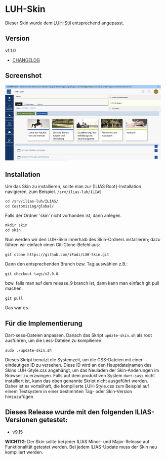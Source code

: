 # LUH-Skin
Dieser Skin wurde dem [LUH-Stil](https://www.uni-hannover.de/) entsprechend angepasst.

## Version
v1.1.0

- [CHANGELOG](CHANGELOG.md)

## Screenshot
![Screenshot](screenshots/luh-skin-release_9-1.png)

## Installation

Um das Skin zu installieren, sollte man zur {ILIAS Root}-Installation navigieren, zum Beispiel.
`/srv/ilias-luh/ILIAS`

```
cd /srv/ilias-luh/ILIAS/
cd Customizing/global/
```


Falls der Ordner 'skin' nicht vorhanden ist, dann anlegen.

```
mkdir skin
cd skin
```

Nun werden wir den LUH-Skin innerhalb des Skin-Ordners installieren; dazu führen wir einfach einen Git-Clone-Befehl aus:

`git clone https://github.com/iFadi/LUH-Skin.git`

Dann den entsprechenden Branch bzw. Tag auswählen z.B.:

`git checkout tags/v2.0.0`

bzw. falls man auf dem release_9 branch ist, dann kann man einfach git pull machen.

`git pull`


Das war es.

## Für die Implementierung

Dart-sess-Dateien anpassen. Danach das Skript `update-skin.sh` als root ausführen, um die Less-Dateien zu kompilieren.

```sudo ./update-skin.sh```

Dieses Skript benutzt die Systemzeit, um die CSS-Dateien mit einer eindeutigen ID zu versehen. 
Diese ID wird an den Hauptdateinamen des Skins LUH-Style.css angehängt, um das Neuladen der Skin-Änderungen im Browser zu erzwingen.
Falls auf dem produktiven System `dart-sass` nicht installiert ist, kann das oben genannte Skript nicht ausgeführt werden.
Daher ist es vorteilhaft, die kompilierte LUH-Style.css zum Beispiel auf einem Testsystem in einer bestimmten Tag- oder Skin-Version hinzuzufügen.

## Dieses Release wurde mit den folgenden ILIAS-Versionen getestet:
* v9.15

**WICHTIG**: Der Skin sollte bei jeder ILIAS Minor- und Major-Release auf Funktionalität getestet werden. Bei jedem ILIAS-Update muss der Skin neu kompiliert werden.

